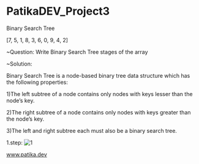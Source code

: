 # PatikaDEV_Project3
Binary Search Tree

[7, 5, 1, 8, 3, 6, 0, 9, 4, 2] 

~Question: Write Binary Search Tree stages of the array

~Solution:

Binary Search Tree is a node-based binary tree data structure which has the following properties:

 1)The left subtree of a node contains only nodes with keys lesser than the node’s key.

 2)The right subtree of a node contains only nodes with keys greater than the node’s key.

 3)The left and right subtree each must also be a binary search tree.
 
 1.step:
 ![1](https://user-images.githubusercontent.com/83914338/197851151-419cc6f0-d62a-4a50-8e26-1169ec90e58d.png)
 
www.patika.dev 

